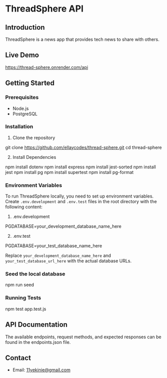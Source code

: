 # ThreadSphere API

## Introduction

ThreadSphere is a news app that provides tech news to share with others. 

## Live Demo

https://thread-sphere.onrender.com/api

## Getting Started

### Prerequisites

- Node.js
- PostgreSQL 

### Installation

1. Clone the repository

git clone https://github.com/ellaycodes/thread-sphere.git
cd thread-sphere

2. Install Dependencies

npm install dotenv
npm install express
npm install jest-sorted
npm install jest
npm install pg
npm install supertest
npm install pg-format

### Environment Variables

To run ThreadSphere locally, you need to set up environment variables. Create `.env.development` and `.env.test` files in the root directory with the following content:

1.  .env.development

PGDATABASE=your_development_database_name_here

2.  .env.test

PGDATABASE=your_test_database_name_here

Replace `your_development_database_name_here` and `your_test_database_url_here` with the actual database URLs.

### Seed the local database

npm run seed

### Running Tests

npm test app.test.js

## API Documentation

The available endpoints, request methods, and expected responses can be found in the endpoints.json file.

## Contact

- Email: 11yekinie@gmail.com